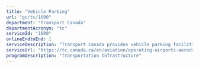 ```yaml
---
title: "Vehicle Parking"
url: "gc/tc/1600"
department: "Transport Canada"
departmentAcronym: "tc"
serviceId: "1600"
onlineEndtoEnd: 1
serviceDescription: "Transport Canada provides vehicle parking facilities at five (5) TC owned and operated airports."
serviceUrl: "https://tc.canada.ca/en/aviation/operating-airports-aerodromes/list-airports-owned-transport-canada/service-standard-vehicle-parking"
programDescription: "Transportation Infrastructure"
---
```

